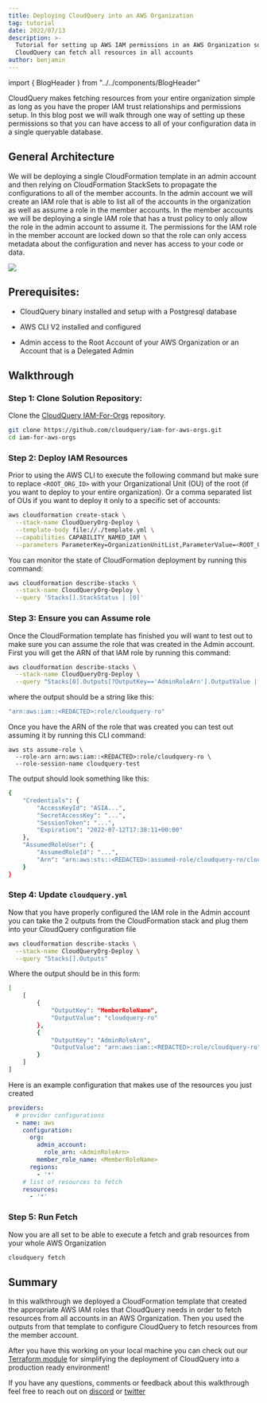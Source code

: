 ```yaml
---
title: Deploying CloudQuery into an AWS Organization
tag: tutorial
date: 2022/07/13
description: >-
  Tutorial for setting up AWS IAM permissions in an AWS Organization so that
  CloudQuery can fetch all resources in all accounts
author: benjamin
---
```


import { BlogHeader } from "../../components/BlogHeader"

<BlogHeader/>


CloudQuery makes fetching resources from your entire organization simple as long as you have the proper IAM trust relationships and permissions setup. In this blog post we will walk through one way of setting up these permissions so that you can have access to all of your configuration data in a single queryable database.


## General Architecture

We will be deploying a single CloudFormation template in an admin account and then relying on CloudFormation StackSets to propagate the configurations to all of the member accounts. In the admin account we will create an IAM role that is able to list all of the accounts in the organization as well as assume a role in the member accounts. In the member accounts we will be deploying a single IAM role that has a trust policy to only allow the role in the admin account to assume it. The permissions for the IAM role in the member account are locked down so that the role can only access metadata about the configuration and never has access to your code or data.

![](/images/blog/deploying-cloudquery-into-aws-org/image0.png)

## Prerequisites:

- CloudQuery binary installed and setup with a Postgresql database

- AWS CLI V2 installed and configured

- Admin access to the Root Account of your AWS Organization or an Account that is a Delegated Admin

## Walkthrough

### Step 1: Clone Solution Repository:

Clone the [CloudQuery IAM-For-Orgs](https://github.com/cloudquery/iam-for-aws-orgs) repository.

```bash
git clone https://github.com/cloudquery/iam-for-aws-orgs.git
cd iam-for-aws-orgs
```

### Step 2: Deploy IAM Resources

Prior to using the AWS CLI to execute the following command but make sure to replace `<ROOT_ORG_ID>` with your Organizational Unit (OU) of the root (if you want to deploy to your entire organization). Or a comma separated list of OUs if you want to deploy it only to a specific set of accounts:

```bash
aws cloudformation create-stack \
  --stack-name CloudQueryOrg-Deploy \
  --template-body file://./template.yml \
  --capabilities CAPABILITY_NAMED_IAM \
  --parameters ParameterKey=OrganizationUnitList,ParameterValue=<ROOT_ORG_ID>
```

You can monitor the state of CloudFormation deployment by running this command:

```bash
aws cloudformation describe-stacks \
  --stack-name CloudQueryOrg-Deploy \
  --query 'Stacks[].StackStatus | [0]'
```

### Step 3: Ensure you can Assume role

Once the CloudFormation template has finished you will want to test out to make sure you can assume the role that was created in the Admin account. First you will get the ARN of that IAM role by running this command:

```bash
aws cloudformation describe-stacks \
  --stack-name CloudQueryOrg-Deploy \
  --query "Stacks[0].Outputs[?OutputKey=='AdminRoleArn'].OutputValue | [0]"
```

where the output should be a string like this:

```bash
"arn:aws:iam::<REDACTED>:role/cloudquery-ro"
```

Once you have the ARN of the role that was created you can test out assuming it by running this CLI command:

```
aws sts assume-role \
  --role-arn arn:aws:iam::<REDACTED>:role/cloudquery-ro \
  --role-session-name cloudquery-test
```

The output should look something like this:

```bash
{
    "Credentials": {
        "AccessKeyId": "ASIA...",
        "SecretAccessKey": "...",
        "SessionToken": "...",
        "Expiration": "2022-07-12T17:38:11+00:00"
    },
    "AssumedRoleUser": {
        "AssumedRoleId": "...",
        "Arn": "arn:aws:sts::<REDACTED>:assumed-role/cloudquery-ro/cloudquery-test"
    }
}
```

### Step 4: Update `cloudquery.yml`

Now that you have properly configured the IAM role in the Admin account you can take the 2 outputs from the CloudFormation stack and plug them into your CloudQuery configuration file

```bash
aws cloudformation describe-stacks \
  --stack-name CloudQueryOrg-Deploy \
  --query "Stacks[].Outputs"
```

Where the output should be in this form:

```bash
[
    [
        {
            "OutputKey": "MemberRoleName",
            "OutputValue": "cloudquery-ro"
        },
        {
            "OutputKey": "AdminRoleArn",
            "OutputValue": "arn:aws:iam::<REDACTED>:role/cloudquery-ro"
        }
    ]
]
```

Here is an example configuration that makes use of the resources you just created

```yaml
providers:
  # provider configurations
  - name: aws
    configuration:
      org:
        admin_account:
          role_arn: <AdminRoleArn>
        member_role_name: <MemberRoleName>
      regions:
        - '*'
    # list of resources to fetch
    resources:
      - '*'
```

### Step 5: Run Fetch

Now you are all set to be able to execute a fetch and grab resources from your whole AWS Organization

```bash
cloudquery fetch
```

## Summary

In this walkthrough we deployed a CloudFormation template that created the appropriate AWS IAM roles that CloudQuery needs in order to fetch resources from all accounts in an AWS Organization. Then you used the outputs from that template to configure CloudQuery to fetch resources from the member account.

After you have this working on your local machine you can check out our [Terraform module](https://github.com/cloudquery/terraform-aws-cloudquery) for simplifying the deployment of CloudQuery into a production ready environment!

If you have any questions, comments or feedback about this walkthrough feel free to reach out on [discord](https://cloudquery.io/discord) or [twitter](https://twitter.com/cloudqueryio)
